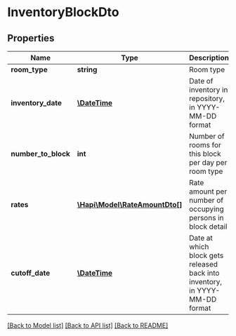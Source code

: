 # InventoryBlockDto

## Properties
Name | Type | Description | Notes
------------ | ------------- | ------------- | -------------
**room_type** | **string** | Room type | [optional] 
**inventory_date** | [**\DateTime**](\DateTime.md) | Date of inventory in repository, in YYYY-MM-DD format | [optional] 
**number_to_block** | **int** | Number of rooms for this block per day per room type | [optional] 
**rates** | [**\Hapi\Model\RateAmountDto[]**](RateAmountDto.md) | Rate amount per number of occupying persons in block detail | [optional] 
**cutoff_date** | [**\DateTime**](\DateTime.md) | Date at which block gets released back into inventory, in YYYY-MM-DD format | [optional] 

[[Back to Model list]](../README.md#documentation-for-models) [[Back to API list]](../README.md#documentation-for-api-endpoints) [[Back to README]](../README.md)

